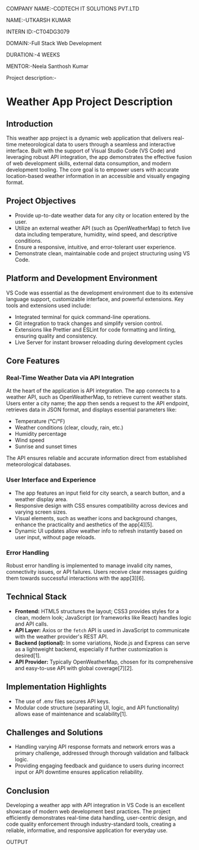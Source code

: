 COMPANY NAME:-CODTECH IT SOLUTIONS PVT.LTD

NAME:-UTKARSH KUMAR

INTERN ID:-CT04DG3079

DOMAIN:-Full Stack Web Development

DURATION:-4 WEEKS

MENTOR:-Neela Santhosh Kumar

Project description:-

# Weather App Project Description

## Introduction

This weather app project is a dynamic web application that delivers real-time meteorological data to users through a seamless and interactive interface. Built with the support of Visual Studio Code (VS Code) and leveraging robust API integration, the app demonstrates the effective fusion of web development skills, external data consumption, and modern development tooling. The core goal is to empower users with accurate location-based weather information in an accessible and visually engaging format.

## Project Objectives

- Provide up-to-date weather data for any city or location entered by the user.
- Utilize an external weather API (such as OpenWeatherMap) to fetch live data including temperature, humidity, wind speed, and descriptive conditions.
- Ensure a responsive, intuitive, and error-tolerant user experience.
- Demonstrate clean, maintainable code and project structuring using VS Code.

## Platform and Development Environment

VS Code was essential as the development environment due to its extensive language support, customizable interface, and powerful extensions. Key tools and extensions used include:

- Integrated terminal for quick command-line operations.
- Git integration to track changes and simplify version control.
- Extensions like Prettier and ESLint for code formatting and linting, ensuring quality and consistency.
- Live Server for instant browser reloading during development cycles

## Core Features

### Real-Time Weather Data via API Integration

At the heart of the application is API integration. The app connects to a weather API, such as OpenWeatherMap, to retrieve current weather stats. Users enter a city name; the app then sends a request to the API endpoint, retrieves data in JSON format, and displays essential parameters like:

- Temperature (°C/°F)
- Weather conditions (clear, cloudy, rain, etc.)
- Humidity percentage
- Wind speed
- Sunrise and sunset times

The API ensures reliable and accurate information direct from established meteorological databases.
### User Interface and Experience

- The app features an input field for city search, a search button, and a weather display area.
- Responsive design with CSS ensures compatibility across devices and varying screen sizes.
- Visual elements, such as weather icons and background changes, enhance the practicality and aesthetics of the app[4][5].
- Dynamic UI updates allow weather info to refresh instantly based on user input, without page reloads.

### Error Handling

Robust error handling is implemented to manage invalid city names, connectivity issues, or API failures. Users receive clear messages guiding them towards successful interactions with the app[3][6].

## Technical Stack

- **Frontend:** HTML5 structures the layout; CSS3 provides styles for a clean, modern look; JavaScript (or frameworks like React) handles logic and API calls.
- **API Layer:** Axios or the `fetch` API is used in JavaScript to communicate with the weather provider's REST API.
- **Backend (optional):** In some variations, Node.js and Express can serve as a lightweight backend, especially if further customization is desired[1].
- **API Provider:** Typically OpenWeatherMap, chosen for its comprehensive and easy-to-use API with global coverage[7][2].

## Implementation Highlights

- The use of .env files secures API keys.
- Modular code structure (separating UI, logic, and API functionality) allows ease of maintenance and scalability[1].

## Challenges and Solutions

- Handling varying API response formats and network errors was a primary challenge, addressed through thorough validation and fallback logic.
- Providing engaging feedback and guidance to users during incorrect input or API downtime ensures application reliability.

## Conclusion

Developing a weather app with API integration in VS Code is an excellent showcase of modern web development best practices. The project efficiently demonstrates real-time data handling, user-centric design, and code quality enforcement through industry-standard tools, creating a reliable, informative, and responsive application for everyday use.

OUTPUT
